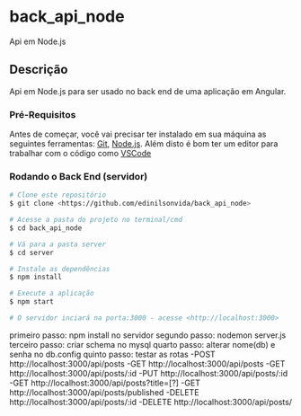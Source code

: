 # back_api_node
 Api em Node.js

 ## Descrição
 Api em Node.js para ser usado no back end de uma aplicação em Angular.

 ### Pré-Requisitos

Antes de começar, você vai precisar ter instalado em sua máquina as seguintes ferramentas:
[Git](https://git-scm.com), [Node.js](https://nodejs.org/en/). 
Além disto é bom ter um editor para trabalhar com o código como [VSCode](https://code.visualstudio.com/)

### Rodando o Back End (servidor)

```bash
# Clone este repositório
$ git clone <https://github.com/edinilsonvida/back_api_node>

# Acesse a pasta do projeto no terminal/cmd
$ cd back_api_node

# Vá para a pasta server
$ cd server

# Instale as dependências
$ npm install

# Execute a aplicação
$ npm start

# O servidor inciará na porta:3000 - acesse <http://localhost:3000>
```
 primeiro passo: npm install no servidor
 segundo passo: nodemon server.js
 terceiro passo: criar schema no mysql
 quarto passo: alterar nome(db) e senha no db.config
 quinto passo: testar as rotas
-POST http://localhost:3000/api/posts
-GET http://localhost:3000/api/posts
-GET http://localhost:3000/api/posts/:id
-PUT http://localhost:3000/api/posts/:id
-GET http://localhost:3000/api/posts?title=[?]
-GET http://localhost:3000/api/posts/published
-DELETE http://localhost:3000/api/posts/:id
-DELETE http://localhost:3000/api/posts/
